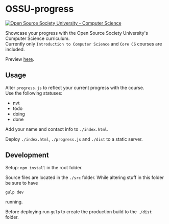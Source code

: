 # OSSU-progress
[![Open Source Society University - Computer Science](https://img.shields.io/badge/OSSU-computer--science-blue.svg)](https://github.com/ossu/computer-science)

Showcase your progress with the Open Source Society University's Computer Science curriculum.  
Currently only `Introduction to Computer Science` and `Core CS` courses are included.  

Preview [here](https://geritol.github.io/ossu).

## Usage

Alter `progress.js` to reflect your current progress with the course.  
Use the following statuses:  
- nvt
- todo
- doing
- done

Add your name and contact info to `./index.html`.

Deploy `./index.html`, `./progress.js` and `./dist` to a static server.

## Development

Setup: `npm install` in the root folder.

Source files are located in the `./src` folder. While altering stuff in this folder be sure to have   
```bash 
gulp dev
```
running.

Before deploying run `gulp` to create the production build to the ```./dist``` folder.
